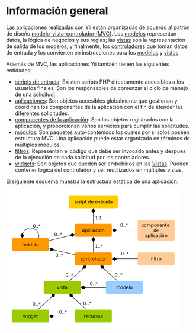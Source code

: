 Información general
===================

Las aplicaciones realizadas con Yii están organizadas de acuerdo al patrón de diseño [modelo-vista-controlador (MVC)](https://es.wikipedia.org/wiki/Modelo%E2%80%93vista%E2%80%93controlador). Los
[modelos](structure-models.md) representan datos, la lógica de negocios y sus reglas; las [vistas](structure-views.md) 
son la representación de salida de los modelos; y finalmente, los [controladores](structure-controllers.md) que toman datos de entrada y los convierten en instrucciones para los [modelos](structure-models.md) y [vistas](structure-views.md). 

Además de MVC, las aplicaciones Yii también tienen las siguientes entidades:

* [scripts de entrada](structure-entry-scripts.md): Existen scripts PHP directamente accesibles a los usuarios finales.
  Son los responsables de comenzar el ciclo de manejo de una solicitud.
* [aplicaciones](structure-applications.md): Son objetos accesibles globalmente que gestionan y coordinan los componentes 
  de la aplicación con el fin de atender las diferentes solicitudes. 
* [componentes de la aplicación](structure-application-components.md): Son los objetos registrados con la aplicación, y
  proporcionan varios servicios para cumplir las solicitudes.
* [módulos](structure-modules.md): Son paquetes auto-contenidos los cuales por si solos poseen estructura MVC.
  Una aplicación puede estar organizada en términos de múltiples módulos.
* [filtros](structure-filters.md): Representan el código que debe ser invocado antes y despues de la ejecución de cada
  solicitud por los controladores.
* [widgets](structure-widgets.md): Son objetos que pueden ser embebidos en las [Vistas](structure-views.md). Pueden
  contener lógica del controlador y ser reutilizados en múltiples vistas.

El siguiente esquema muestra la estructura estática de una aplicación:

![Estructura estática de una aplicación](images/application-structure.png)

